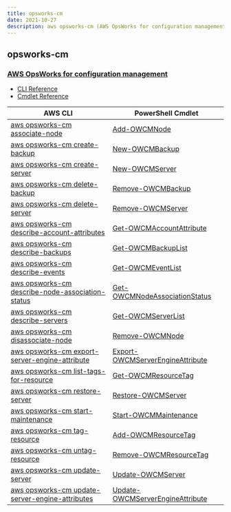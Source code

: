 ```yaml
---
title: opsworks-cm
date: 2021-10-27
description: aws opsworks-cm (AWS OpsWorks for configuration management) command/cmdlet list.
---
```


## opsworks-cm

### [AWS OpsWorks for configuration management](https://aws.amazon.com/opsworks/)

* [CLI Reference](https://docs.aws.amazon.com/cli/latest/reference/opsworks-cm/index.html)
* [Cmdlet Reference](https://docs.aws.amazon.com/powershell/latest/reference/items/AWS_OpsWorksCM_cmdlets.html)

|AWS CLI|PowerShell Cmdlet|
|----|----|
|[aws opsworks-cm associate-node](https://docs.aws.amazon.com/cli/latest/reference/opsworks-cm/associate-node.html)|[Add-OWCMNode](https://docs.aws.amazon.com/powershell/latest/reference/items/Add-OWCMNode.html)|
|[aws opsworks-cm create-backup](https://docs.aws.amazon.com/cli/latest/reference/opsworks-cm/create-backup.html)|[New-OWCMBackup](https://docs.aws.amazon.com/powershell/latest/reference/items/New-OWCMBackup.html)|
|[aws opsworks-cm create-server](https://docs.aws.amazon.com/cli/latest/reference/opsworks-cm/create-server.html)|[New-OWCMServer](https://docs.aws.amazon.com/powershell/latest/reference/items/New-OWCMServer.html)|
|[aws opsworks-cm delete-backup](https://docs.aws.amazon.com/cli/latest/reference/opsworks-cm/delete-backup.html)|[Remove-OWCMBackup](https://docs.aws.amazon.com/powershell/latest/reference/items/Remove-OWCMBackup.html)|
|[aws opsworks-cm delete-server](https://docs.aws.amazon.com/cli/latest/reference/opsworks-cm/delete-server.html)|[Remove-OWCMServer](https://docs.aws.amazon.com/powershell/latest/reference/items/Remove-OWCMServer.html)|
|[aws opsworks-cm describe-account-attributes](https://docs.aws.amazon.com/cli/latest/reference/opsworks-cm/describe-account-attributes.html)|[Get-OWCMAccountAttribute](https://docs.aws.amazon.com/powershell/latest/reference/items/Get-OWCMAccountAttribute.html)|
|[aws opsworks-cm describe-backups](https://docs.aws.amazon.com/cli/latest/reference/opsworks-cm/describe-backups.html)|[Get-OWCMBackupList](https://docs.aws.amazon.com/powershell/latest/reference/items/Get-OWCMBackupList.html)|
|[aws opsworks-cm describe-events](https://docs.aws.amazon.com/cli/latest/reference/opsworks-cm/describe-events.html)|[Get-OWCMEventList](https://docs.aws.amazon.com/powershell/latest/reference/items/Get-OWCMEventList.html)|
|[aws opsworks-cm describe-node-association-status](https://docs.aws.amazon.com/cli/latest/reference/opsworks-cm/describe-node-association-status.html)|[Get-OWCMNodeAssociationStatus](https://docs.aws.amazon.com/powershell/latest/reference/items/Get-OWCMNodeAssociationStatus.html)|
|[aws opsworks-cm describe-servers](https://docs.aws.amazon.com/cli/latest/reference/opsworks-cm/describe-servers.html)|[Get-OWCMServerList](https://docs.aws.amazon.com/powershell/latest/reference/items/Get-OWCMServerList.html)|
|[aws opsworks-cm disassociate-node](https://docs.aws.amazon.com/cli/latest/reference/opsworks-cm/disassociate-node.html)|[Remove-OWCMNode](https://docs.aws.amazon.com/powershell/latest/reference/items/Remove-OWCMNode.html)|
|[aws opsworks-cm export-server-engine-attribute](https://docs.aws.amazon.com/cli/latest/reference/opsworks-cm/export-server-engine-attribute.html)|[Export-OWCMServerEngineAttribute](https://docs.aws.amazon.com/powershell/latest/reference/items/Export-OWCMServerEngineAttribute.html)|
|[aws opsworks-cm list-tags-for-resource](https://docs.aws.amazon.com/cli/latest/reference/opsworks-cm/list-tags-for-resource.html)|[Get-OWCMResourceTag](https://docs.aws.amazon.com/powershell/latest/reference/items/Get-OWCMResourceTag.html)|
|[aws opsworks-cm restore-server](https://docs.aws.amazon.com/cli/latest/reference/opsworks-cm/restore-server.html)|[Restore-OWCMServer](https://docs.aws.amazon.com/powershell/latest/reference/items/Restore-OWCMServer.html)|
|[aws opsworks-cm start-maintenance](https://docs.aws.amazon.com/cli/latest/reference/opsworks-cm/start-maintenance.html)|[Start-OWCMMaintenance](https://docs.aws.amazon.com/powershell/latest/reference/items/Start-OWCMMaintenance.html)|
|[aws opsworks-cm tag-resource](https://docs.aws.amazon.com/cli/latest/reference/opsworks-cm/tag-resource.html)|[Add-OWCMResourceTag](https://docs.aws.amazon.com/powershell/latest/reference/items/Add-OWCMResourceTag.html)|
|[aws opsworks-cm untag-resource](https://docs.aws.amazon.com/cli/latest/reference/opsworks-cm/untag-resource.html)|[Remove-OWCMResourceTag](https://docs.aws.amazon.com/powershell/latest/reference/items/Remove-OWCMResourceTag.html)|
|[aws opsworks-cm update-server](https://docs.aws.amazon.com/cli/latest/reference/opsworks-cm/update-server.html)|[Update-OWCMServer](https://docs.aws.amazon.com/powershell/latest/reference/items/Update-OWCMServer.html)|
|[aws opsworks-cm update-server-engine-attributes](https://docs.aws.amazon.com/cli/latest/reference/opsworks-cm/update-server-engine-attributes.html)|[Update-OWCMServerEngineAttribute](https://docs.aws.amazon.com/powershell/latest/reference/items/Update-OWCMServerEngineAttribute.html)|

